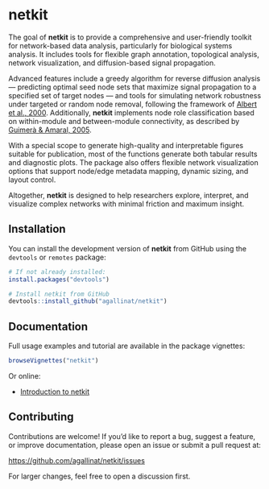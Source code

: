 
<!-- README.md is generated from README.Rmd. Please edit that file -->

# netkit

<!-- badges: start -->
<!-- badges: end -->

The goal of **netkit** is to provide a comprehensive and user-friendly
toolkit for network-based data analysis, particularly for biological
systems analysis. It includes tools for flexible graph annotation,
topological analysis, network visualization, and diffusion-based signal
propagation.

Advanced features include a greedy algorithm for reverse diffusion
analysis — predicting optimal seed node sets that maximize signal
propagation to a specified set of target nodes — and tools for
simulating network robustness under targeted or random node removal,
following the framework of [Albert et al.,
2000](https://www.nature.com/articles/35019019). Additionally,
**netkit** implements node role classification based on within-module
and between-module connectivity, as described by [Guimerà & Amaral,
2005](https://www.nature.com/articles/nature03288).

With a special scope to generate high-quality and interpretable figures
suitable for publication, most of the functions generate both tabular
results and diagnostic plots. The package also offers flexible network
visualization options that support node/edge metadata mapping, dynamic
sizing, and layout control.

Altogether, **netkit** is designed to help researchers explore,
interpret, and visualize complex networks with minimal friction and
maximum insight.

## Installation

You can install the development version of **netkit** from GitHub using
the `devtools` or `remotes` package:

``` r
# If not already installed:
install.packages("devtools")

# Install netkit from GitHub
devtools::install_github("agallinat/netkit")
```

## Documentation

Full usage examples and tutorial are available in the package vignettes:

``` r
browseVignettes("netkit")
```

Or online:

- [Introduction to
  netkit](https://agallinat.github.io/netkit/docs/articles/Introduction.html)

## Contributing

Contributions are welcome! If you’d like to report a bug, suggest a
feature, or improve documentation, please open an issue or submit a pull
request at:

<https://github.com/agallinat/netkit/issues>

For larger changes, feel free to open a discussion first.
